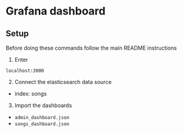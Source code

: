 # Grafana dashboard

## Setup
Before doing these commands follow the main README instructions

1. Enter
```
localhost:3000
```

2. Connect the elasticsearch data source
- index: songs

3. Import the dashboards
- `admin_dashboard.json`
- `songs_dashboard.json` 